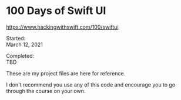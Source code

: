 # 100 Days of Swift UI

<https://www.hackingwithswift.com/100/swiftui>

Started:  
March 12, 2021

Completed:  
TBD

These are my project files are here for reference. 

I don't recommend you use any of this code and encourage you to go through the course on your own.
